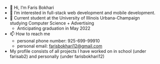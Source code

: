 - 👋 Hi, I’m Faris Bokhari
- 👀 I’m interested in full-stack web development and mobile development.
- 🌱 Current student at the University of Illinois Urbana-Champaign studying Computer Science + Advertising
  - Anticipating graduation in May 2022
- 📫 How to reach me
    - personal phone number: 925-699-99910
    - personal email: farisbokhari12@gmail.com
- My profile consists of all projects I have worked on in school (under farisab2) and personally (under farisbokhari12)
<!---
farisbokhari12/farisbokhari12 is a ✨ special ✨ repository because its `README.md` (this file) appears on your GitHub profile.
You can click the Preview link to take a look at your changes.
--->
